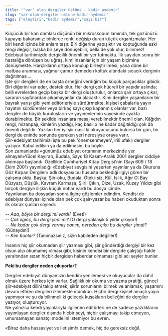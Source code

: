 ```yaml
---
title: '"var" olan dergiler üstüne - kadir aydemir'
slug: "var-olan-dergiler-ustune-kadir-aydemir"
tags: ["eleştiri","kadir aydemir","sayı:bir"]
---
```


Küçücük bir kan damlası düşünün bir mikroskobun lamında, tek gözünüzü
kapayıp bakarsınız: binlerce renk, değişip duran küçük organizmalar. Her
biri kendi içinde bir anlam taşır. Biri diğerine yapışıktır ve
koptuğunda eski rengi değişir, başka bir şeye dönüşebilir, belki de yok
olur, bilinmez!\
Edebiyat tarihimizde dergicilik önemli bir yer tutmakta. İlk sayıdan
sonra bir hastalığa dönüşen bu uğraş, kimi insanlar için bir yaşam
biçimine dönüşmekte. Harçlıkların ortaya konulup birleştirilmesi, yana
döne bir matbaa aranması, yağmur çamur demeden koltuk altındaki sıcacık
derginin dağıtılması...\
İşte şiir dergileri de en başta örneğini verdiğim bu küçük parçacıklar
gibidir. Biri diğerini var eder, destek olur. Her dergi çok hücreli bir
yapıdır aslında; belli evrelerden geçip başka bir dergi oluşturulur,
onlarca şair ortaya çıkar, sararan sayfalardan çıkamayanlar da
olacaktır. Kimi dergiler yaşamlarını bir bayrak yarışı gibi yeni
editörleriyle sürdürmekte, kişisel çabalarla yayın hayatını sürdürenler
veya birkaç sayı çıkıp kapanmış olanlar var, bazı dergiler de büyük
kuruluşların ve yayınevlerinin sayesinde ayakta durabilmekte. Bir
şekilde insanlara mesaj verebilmektir önemli olan. Kâğıdın rengi,
mizanpajı, kimlerin yazdığı, kaç basılıp ne kadar dağıtıldığı çok da
önemli değildir. Yazılan her iyi şiir nasıl ki okuyucusunu bulursa bir
gün, bir dergi de eninde sonunda gereken yeri neresiyse oraya varır.\
Şiir-edebiyat tarihimizi işte bu pek 'önemsenmeyen', irili ufaklı
dergiler yazıyor. Kabul edilsin ya da edilmesin, bu böyle.\
Son zamanlarda «günümüz edebiyat ortamının merkezinde yer almayan»Yücel
Kayıran, Budala, Sayı: 18 Kasım-Aralık 2001 dergiler ciddiye alınmaya
başlandı. Özellikle Cumhuriyet Kitap Dergisi'nin (Sayı 609 / 18 Ekim
2001) yayınladığı «Edebiyat sevgisini yeşerten yayınlar ya da Okuruna
Göz Kırpan Dergiler» adlı dosyası bu hususta beklediği ilgiyi gören bir
çalışma oldu. Başka, Şiir-oku, Budala, Öteki-siz, Kül, Islık, Ağır Ol
Bay Düzyazı, Düşlük, Kavram Karmaşa, Şiirli Çıkın, Dize, Uzak, Kuzey
Yıldızı gibi birçok dergiye ilişkin küçük notlar vardı bu dosya içinde.\
Yayınlanan bu dosyadan sonra ilginç gözlemler edindim. Kendisi de
edebiyat dünyası içinde olan pek çok şair-yazar bu haberi okuduktan
sonra ilk olarak şunları söyledi:

-- *Aaa, böyle bir dergi mi vardı?* (Evet!)\
-- *Çok ilginç, bu dergi yeni mi?* (O dergi yaklaşık 5 yıldır çıkıyor!)\
-- *Ne kadar çok dergi varmış canım, nereden çıktı bu dergiler şimdi?*
(Günaydın!)\
-- *Kim bunlar?* (Tanımazsınız, sizin kabileden değiller!)

İnsanın hiç şiir okumadan şiir yazması gibi, şiir gönderdiği dergiyi bir
kez olsun alıp okumamış olması gibi, kişinin kendisi bir dergide
çalıştığı halde yeraltından sızan hiçbir dergiden haberdar olmaması gibi
acı şeyler bunlar.

**Peki bu dergiler neden çıkıyorlar?**

Dergiler edebiyat dünyamızın kendini yenilemesi ve okuyucular da dahil
olmak üzere herkes için varlar. Sağlıklı bir okuma ve yazma pratiği,
güncel şiir-edebiyat dilini takip etmek, şiirin sorunlarını bilmek ve
anlamak; yaşamını devam ettiren dergileri izlemekle mümkün. Hiçbir dergi
kişisel amaçlı yayın yapmıyor ve şu da bilinmeli ki gelecek kuşakların
belleğini de dergiler yazıyor, oluşturuyor.\
Ne yalnızca kendi yayınlarıyla ilgilenen editörleri ne de sadece
yazdıklarını yayımlayan dergiler dışında hiçbir şeyi, hiçbir çalışmayı
takip etmeyen, umursamayan sanatçı modelini istemiyor bu evren.

«Biraz daha hassasiyet ve iletişim!» demek, hiç de gereksiz değil.
